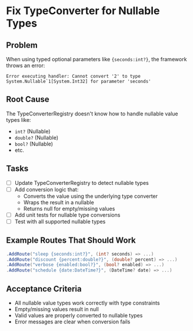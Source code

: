 # Fix TypeConverter for Nullable Types

## Problem
When using typed optional parameters like `{seconds:int?}`, the framework throws an error:
```
Error executing handler: Cannot convert '2' to type System.Nullable`1[System.Int32] for parameter 'seconds'
```

## Root Cause
The TypeConverterRegistry doesn't know how to handle nullable value types like:
- `int?` (Nullable<int>)
- `double?` (Nullable<double>)
- `bool?` (Nullable<bool>)
- etc.

## Tasks
- [ ] Update TypeConverterRegistry to detect nullable types
- [ ] Add conversion logic that:
  - Converts the value using the underlying type converter
  - Wraps the result in a nullable
  - Returns null for empty/missing values
- [ ] Add unit tests for nullable type conversions
- [ ] Test with all supported nullable types

## Example Routes That Should Work
```csharp
.AddRoute("sleep {seconds:int?}", (int? seconds) => ...)
.AddRoute("discount {percent:double?}", (double? percent) => ...)
.AddRoute("verbose {enabled:bool?}", (bool? enabled) => ...)
.AddRoute("schedule {date:DateTime?}", (DateTime? date) => ...)
```

## Acceptance Criteria
- All nullable value types work correctly with type constraints
- Empty/missing values result in null
- Valid values are properly converted to nullable types
- Error messages are clear when conversion fails